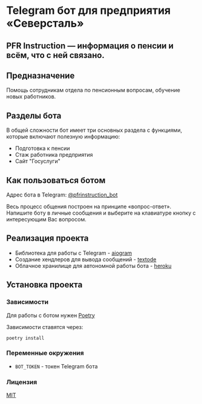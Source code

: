 # Telegram бот для предприятия «Северсталь»

## **PFR Instruction** — информация о пенсии и всём, что с ней связано.

## Предназначение
Помощь сотрудникам отдела по пенсионным вопросам, обучение новых работников.

## Разделы бота
В общей сложности бот имеет три основных раздела с функциями, которые включают полезную информацию:
- Подготовка к пенсии
- Стаж работника предприятия
- Сайт "Госуслуги"

## Как пользоваться ботом
Адрес бота в Telegram: [@pfrinstruction_bot](https://t.me/pfrinstruction_bot)

Весь процесс общения построен на принципе «вопрос-ответ». 
Напишите боту в личные сообщения и выберите на клавиатуре кнопку с 
интересующим Вас вопросом.

## Реализация проекта
- Библиотека для работы с Telegram - [aiogram](https://github.com/aiogram/aiogram)
- Создание хендлеров для вывода сообщений - [textode](https://github.com/Masynchin/textode)
- Облачное хранилище для автономной работы бота - [heroku](https://heroku.com)

## Установка проекта
### Зависимости
Для работы с ботом нужен [Poetry](https://github.com/python-poetry/poetry)

Зависимости ставятся через:
```
poetry install
```

### Переменные окружения
- `BOT_TOKEN` - токен Telegram бота


### Лицензия
[MIT](https://github.com/bullbesh/pfr_instruction/blob/main/license.md)

